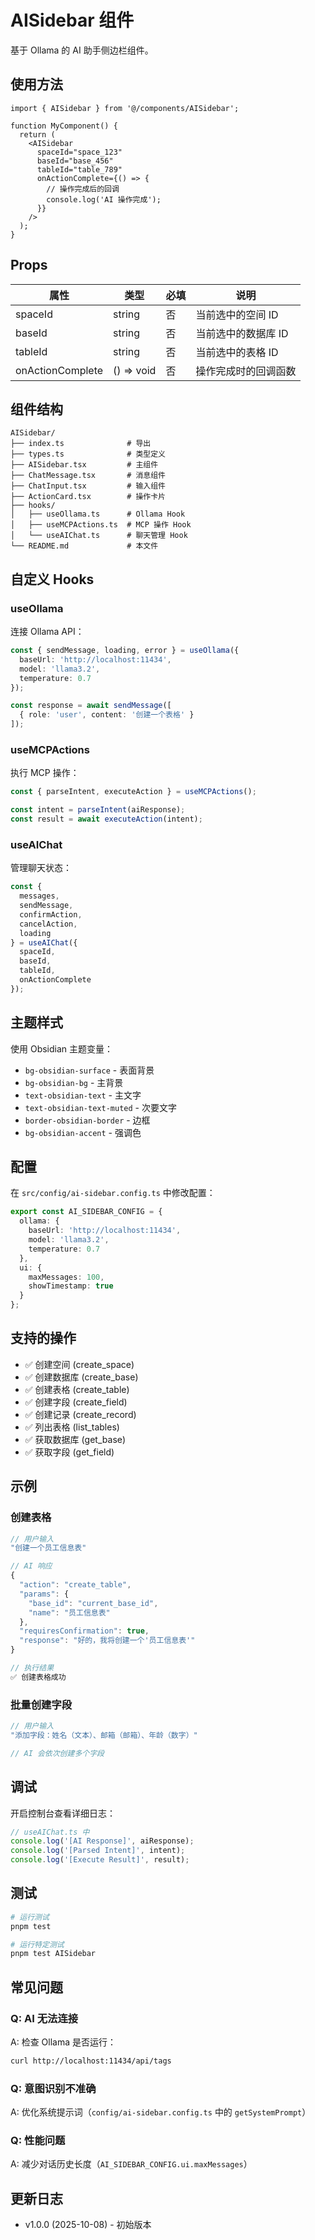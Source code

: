 # AISidebar 组件

基于 Ollama 的 AI 助手侧边栏组件。

## 使用方法

```tsx
import { AISidebar } from '@/components/AISidebar';

function MyComponent() {
  return (
    <AISidebar
      spaceId="space_123"
      baseId="base_456"
      tableId="table_789"
      onActionComplete={() => {
        // 操作完成后的回调
        console.log('AI 操作完成');
      }}
    />
  );
}
```

## Props

| 属性 | 类型 | 必填 | 说明 |
|------|------|------|------|
| spaceId | string | 否 | 当前选中的空间 ID |
| baseId | string | 否 | 当前选中的数据库 ID |
| tableId | string | 否 | 当前选中的表格 ID |
| onActionComplete | () => void | 否 | 操作完成时的回调函数 |

## 组件结构

```
AISidebar/
├── index.ts              # 导出
├── types.ts              # 类型定义
├── AISidebar.tsx         # 主组件
├── ChatMessage.tsx       # 消息组件
├── ChatInput.tsx         # 输入组件
├── ActionCard.tsx        # 操作卡片
├── hooks/
│   ├── useOllama.ts      # Ollama Hook
│   ├── useMCPActions.ts  # MCP 操作 Hook
│   └── useAIChat.ts      # 聊天管理 Hook
└── README.md             # 本文件
```

## 自定义 Hooks

### useOllama

连接 Ollama API：

```typescript
const { sendMessage, loading, error } = useOllama({
  baseUrl: 'http://localhost:11434',
  model: 'llama3.2',
  temperature: 0.7
});

const response = await sendMessage([
  { role: 'user', content: '创建一个表格' }
]);
```

### useMCPActions

执行 MCP 操作：

```typescript
const { parseIntent, executeAction } = useMCPActions();

const intent = parseIntent(aiResponse);
const result = await executeAction(intent);
```

### useAIChat

管理聊天状态：

```typescript
const {
  messages,
  sendMessage,
  confirmAction,
  cancelAction,
  loading
} = useAIChat({
  spaceId,
  baseId,
  tableId,
  onActionComplete
});
```

## 主题样式

使用 Obsidian 主题变量：

- `bg-obsidian-surface` - 表面背景
- `bg-obsidian-bg` - 主背景
- `text-obsidian-text` - 主文字
- `text-obsidian-text-muted` - 次要文字
- `border-obsidian-border` - 边框
- `bg-obsidian-accent` - 强调色

## 配置

在 `src/config/ai-sidebar.config.ts` 中修改配置：

```typescript
export const AI_SIDEBAR_CONFIG = {
  ollama: {
    baseUrl: 'http://localhost:11434',
    model: 'llama3.2',
    temperature: 0.7
  },
  ui: {
    maxMessages: 100,
    showTimestamp: true
  }
};
```

## 支持的操作

- ✅ 创建空间 (create_space)
- ✅ 创建数据库 (create_base)
- ✅ 创建表格 (create_table)
- ✅ 创建字段 (create_field)
- ✅ 创建记录 (create_record)
- ✅ 列出表格 (list_tables)
- ✅ 获取数据库 (get_base)
- ✅ 获取字段 (get_field)

## 示例

### 创建表格

```typescript
// 用户输入
"创建一个员工信息表"

// AI 响应
{
  "action": "create_table",
  "params": {
    "base_id": "current_base_id",
    "name": "员工信息表"
  },
  "requiresConfirmation": true,
  "response": "好的，我将创建一个'员工信息表'"
}

// 执行结果
✅ 创建表格成功
```

### 批量创建字段

```typescript
// 用户输入
"添加字段：姓名（文本）、邮箱（邮箱）、年龄（数字）"

// AI 会依次创建多个字段
```

## 调试

开启控制台查看详细日志：

```typescript
// useAIChat.ts 中
console.log('[AI Response]', aiResponse);
console.log('[Parsed Intent]', intent);
console.log('[Execute Result]', result);
```

## 测试

```bash
# 运行测试
pnpm test

# 运行特定测试
pnpm test AISidebar
```

## 常见问题

### Q: AI 无法连接

A: 检查 Ollama 是否运行：
```bash
curl http://localhost:11434/api/tags
```

### Q: 意图识别不准确

A: 优化系统提示词（`config/ai-sidebar.config.ts` 中的 `getSystemPrompt`）

### Q: 性能问题

A: 减少对话历史长度（`AI_SIDEBAR_CONFIG.ui.maxMessages`）

## 更新日志

- v1.0.0 (2025-10-08) - 初始版本

